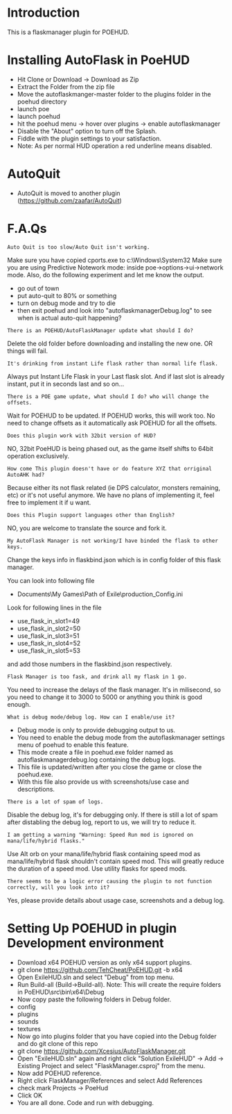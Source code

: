 # Introduction

This is a flaskmanager plugin for POEHUD.

# Installing AutoFlask in PoeHUD

- Hit Clone or Download -> Download as Zip
- Extract the Folder from the zip file
- Move the autoflaskmanger-master folder to the plugins folder in the poehud directory
- launch poe
- launch poehud
- hit the poehud menu -> hover over plugins -> enable autoflaskmanager
- Disable the "About" option to turn off the Splash.
- Fiddle with the plugin settings to your satisfaction.
- Note: As per normal HUD operation a red underline means disabled.
# AutoQuit
- AutoQuit is moved to another plugin (https://github.com/zaafar/AutoQuit)

# F.A.Qs

```
Auto Quit is too slow/Auto Quit isn't working.
```
Make sure you have copied cports.exe to c:\Windows\System32
Make sure you are using Predictive Notework mode: inside poe->options->ui->network mode.
Also, do the following experiment and let me know the output.
- go out of town
- put auto-quit to 80% or something
- turn on debug mode and try to die
- then exit poehud and look into "autoflaskmanagerDebug.log" to see when is actual auto-quit happening?

```
There is an POEHUD/AutoFlaskManager update what should I do?
```
Delete the old folder before downloading and installing the new one. OR things will fail.
```
It's drinking from instant Life flask rather than normal life flask.
```
Always put Instant Life Flask in your Last flask slot. And if last slot is already instant, put it in seconds last and so on...

```
There is a POE game update, what should I do? who will change the offsets.
```
Wait for POEHUD to be updated. If POEHUD works, this will work too. No need to change offsets as it automatically ask POEHUD for all the offsets.

```
Does this plugin work with 32bit version of HUD?
```
NO, 32bit PoeHUD is being phased out, as the game itself shifts to 64bit operation exclusively.

```
How come This plugin doesn't have or do feature XYZ that orriginal AutoAHK had?
```
Because either its not flask related (ie DPS calculator, monsters remaining, etc) or it's not useful anymore.
We have no plans of implementing it, feel free to implement it if u want.

```
Does this Plugin support languages other than English?
```
NO, you are welcome to translate the source and fork it.

```
My AutoFlask Manager is not working/I have binded the flask to other keys.
```
Change the keys info in flaskbind.json which is in config folder of this flask manager.

You can look into following file
- Documents\My Games\Path of Exile\production_Config.ini

Look for following lines in the file
- use_flask_in_slot1=49
- use_flask_in_slot2=50
- use_flask_in_slot3=51
- use_flask_in_slot4=52
- use_flask_in_slot5=53

and add those numbers in the flaskbind.json respectively.

```
Flask Manager is too fask, and drink all my flask in 1 go.
```
You need to increase the delays of the flask manager. It's in milisecond, so you need to change it to 3000 to 5000 or anything you think is good enough.

```
What is debug mode/debug log. How can I enable/use it?
```

- Debug mode is only to provide debugging output to us.
- You need to enable the debug mode from the autoflaskmanager settings menu of poehud to enable this feature.
- This mode create a file in poehud.exe folder named as autoflaskmanagerdebug.log containing the debug logs.
- This file is updated/written after you close the game or close the poehud.exe.
- With this file also provide us with screenshots/use case and descriptions.

```
There is a lot of spam of logs.
```
Disable the debug log, it's for debugging only. If there is still a lot of spam after distabling the debug log, report to us, we will try to reduce it.

```
I am getting a warning "Warning: Speed Run mod is ignored on mana/life/hybrid flasks."
```
Use Alt orb on your mana/life/hybrid flask containing speed mod as mana/life/hybrid flask shouldn't contain speed mod.
This will greatly reduce the duration of a speed mod. Use utility flasks for speed mods.

```
There seems to be a logic error causing the plugin to not function correctly, will you look into it?
```
Yes, please provide details about usage case, screenshots and a debug log.

# Setting Up POEHUD in plugin Development environment
- Download x64 POEHUD version as only x64 support plugins.
 - git clone https://github.com/TehCheat/PoEHUD.git -b x64
- Open ExileHUD.sln and select "Debug" from top menu.
- Run Build-all (Build->Build-all). Note: This will create the require folders in PoEHUD\src\bin\x64\Debug
- Now copy paste the following folders in Debug folder.
 - config
 - plugins
 - sounds
 - textures
- Now go into plugins folder that you have copied into the Debug folder and do git clone of this repo
 - git clone https://github.com/Xcesius/AutoFlaskManager.git
- Open "ExileHUD.sln" again and right click "Solution ExileHUD" -> Add -> Existing Project
	and select "FlaskManager.csproj" from the menu.
- Now add POEHUD reference.
 - Right click FlaskManager/References and select Add References
 - check mark Projects -> PoeHud
 - Click OK
- You are all done. Code and run with debugging.
